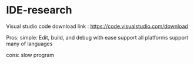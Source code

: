 # IDE-research

Visual studio code download link : https://code.visualstudio.com/download

Pros:
simple: Edit, build, and debug with ease
support all platforms
support many of languages

cons:
slow program
